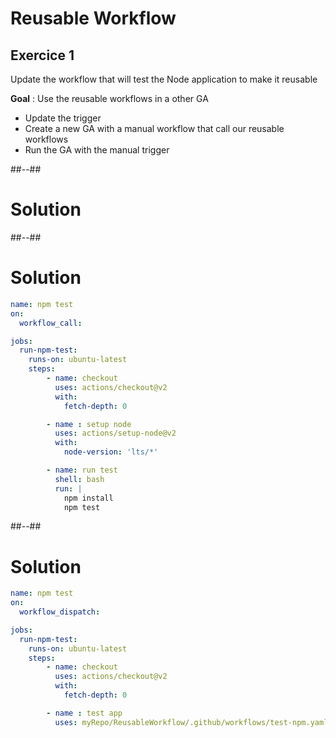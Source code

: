 <!-- .slide: class="exercice" -->

# Reusable Workflow
## Exercice 1

Update the workflow that will test the Node application to make it reusable

**Goal** : Use the reusable workflows in a other GA

<ul>
    <li class="fragment">Update the trigger</a></li>
    <li class="fragment">Create a new GA with a manual workflow that call our reusable workflows</li>
    <li class="fragment">Run the GA with the manual trigger</li>
</ul>

##--##
<!-- .slide: class="transition blue"-->

# Solution

##--##
<!-- .slide: class="with-code"-->
# Solution

```yaml
name: npm test
on: 
  workflow_call:

jobs:
  run-npm-test:
    runs-on: ubuntu-latest
    steps:
        - name: checkout
          uses: actions/checkout@v2
          with:
            fetch-depth: 0

        - name : setup node
          uses: actions/setup-node@v2
          with:
            node-version: 'lts/*'

        - name: run test
          shell: bash
          run: |
            npm install
            npm test
```
##--##
<!-- .slide: class="with-code"-->
# Solution

```yaml
name: npm test
on: 
  workflow_dispatch:

jobs:
  run-npm-test:
    runs-on: ubuntu-latest
    steps:
        - name: checkout
          uses: actions/checkout@v2
          with:
            fetch-depth: 0

        - name : test app
          uses: myRepo/ReusableWorkflow/.github/workflows/test-npm.yaml@main
```